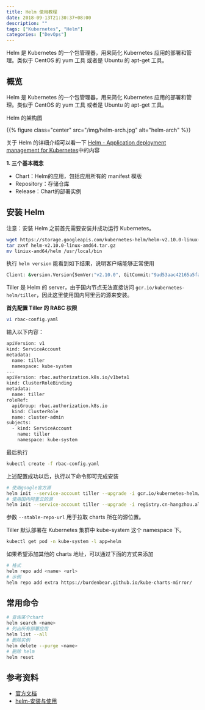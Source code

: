 ```yaml
---
title: Helm 使用教程
date: 2018-09-13T21:30:37+08:00
description: ""
tags: ["Kubernetes", "Helm"]
categories: ["DevOps"]
---
```

Helm 是 Kubernetes 的一个包管理器，用来简化 Kubernetes 应用的部署和管理。类似于 CentOS 的 yum 工具 或者是 Ubuntu 的 apt-get 工具。
<!--more-->

## 概览

Helm 是 Kubernetes 的一个包管理器，用来简化 Kubernetes 应用的部署和管理。类似于 CentOS 的 yum 工具 或者是 Ubuntu 的 apt-get 工具。

Helm 的架构图

{{% figure class="center" src="/img/helm-arch.jpg" alt="helm-arch" %}}

关于 Helm 的详细介绍可以看一下 [Helm - Application deployment management for Kubernetes](https://www.slideshare.net/alexLM/helm-application-deployment-management-for-kubernetes)中的内容

**1. 三个基本概念**

* Chart：Helm的应用，包括应用所有的 manifest 模版
* Repository：存储仓库
* Release：Chart的部署实例

## 安装 Helm

<p id="div-border-left-red">注意：安装 Helm 之前首先需要安装并成功运行 Kubernetes。</p>

```sh
wget https://storage.googleapis.com/kubernetes-helm/helm-v2.10.0-linux-amd64.tar.gz
tar zxvf helm-v2.10.0-linux-amd64.tar.gz
mv liniux-amd64/helm /usr/local/bin
```
执行 `helm version` 能看到如下结果，说明客户端能够正常使用
```sh
Client: &version.Version{SemVer:"v2.10.0", GitCommit:"9ad53aac42165a5fadc6c87be0dea6b115f93090", GitTreeState:"clean"}
```

Tiller 是 Helm 的 server，由于国内节点无法直接访问 `gcr.io/kubernetes-helm/tiller`，因此这里使用国内阿里云的源来安装。

**首先配置 Tiller 的 RABC 权限**
```sh
vi rbac-config.yaml
```
输入以下内容：
```sh
apiVersion: v1
kind: ServiceAccount
metadata:
  name: tiller
  namespace: kube-system
---
apiVersion: rbac.authorization.k8s.io/v1beta1
kind: ClusterRoleBinding
metadata:
  name: tiller
roleRef:
  apiGroup: rbac.authorization.k8s.io
  kind: ClusterRole
  name: cluster-admin
subjects:
  - kind: ServiceAccount
    name: tiller
    namespace: kube-system
```
最后执行
```sh
kubectl create -f rbac-config.yaml
```

上述配置成功以后，执行以下命令即可完成安装
```sh
# 使用google官方源
helm init --service-account tiller --upgrade -i gcr.io/kubernetes-helm/tiller:v2.10.0
# 使用国内阿里云的源
helm init --service-account tiller --upgrade -i registry.cn-hangzhou.aliyuncs.com/google_containers/tiller:v2.10.0 --stable-repo-url https://kubernetes.oss-cn-hangzhou.aliyuncs.com/charts
```
参数 `--stable-repo-url` 用于拉取 charts 所在的源位置。

Tiller 默认部署在 Kubernetes 集群中 kube-system 这个 namespace 下。
```sh
kubectl get pod -n kube-system -l app=helm
```

如果希望添加其他的 charts 地址，可以通过下面的方式来添加
```sh
# 格式
helm repo add <name> <url>
# 示例
helm repo add extra https://burdenbear.github.io/kube-charts-mirror/
```

## 常用命令

```sh
# 查询某个chart
helm search <name>
# 列出所有部署应用
helm list --all
# 删除实例
helm delete --purge <name>
# 删除 helm
helm reset
```

## 参考资料

* [官方文档](https://docs.helm.sh/using_helm/#role-based-access-control)
* [helm-安装与使用](https://blog.csdn.net/kozazyh/article/details/79537996)